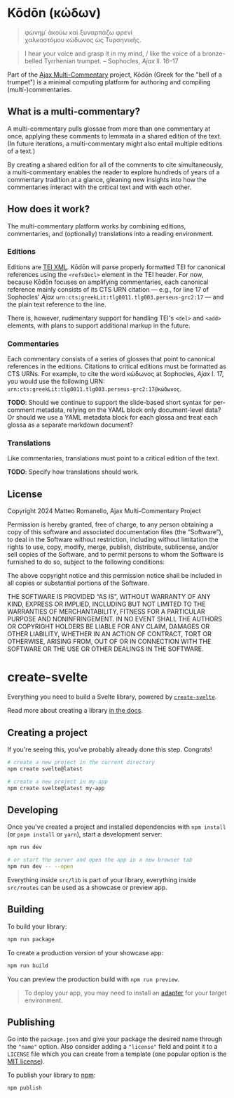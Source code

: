 # Kōdōn (κώδων)

> φώνημ᾽ ἀκούω καὶ ξυναρπάζω φρενὶ  
> χαλκοστόμου κώδωνος ὡς Τυρσηνικῆς.

> I hear your voice and grasp it in my mind, / like the voice of a bronze-belled Tyrrhenian trumpet. – Sophocles, _Ajax_ ll. 16–17

Part of the [Ajax Multi-Commentary](https://github.com/AjaxMultiCommentary/) project, Kōdōn (Greek for the "bell of a trumpet") is a minimal computing platform for authoring and compiling (multi-)commentaries.

## What is a multi-commentary?

A multi-commentary pulls glossae from more than one commentary at once, applying these comments to lemmata in a shared edition of the text. (In future iterations, a multi-commentary might also entail multiple editions of a text.)

By creating a shared edition for all of the comments to cite simultaneously, a multi-commentary enables the reader to explore hundreds of years of a commentary tradition at a glance, gleaning new insights into how the commentaries interact with the critical text and with each other.

## How does it work?

The multi-commentary platform works by combining editions, commentaries, and (optionally) translations into a reading environment.

### Editions

Editions are [TEI XML](https://tei-c.org). Kōdōn will parse properly formatted TEI for canonical references using the `<refsDecl>` element in the TEI header. For now, because Kōdōn focuses on amplifying commentaries, each canonical reference mainly consists of its CTS URN citation — e.g., for line 17 of Sophocles' _Ajax_ `urn:cts:greekLit:tlg0011.tlg003.perseus-grc2:17` — and the plain text reference to the line.

There is, however, rudimentary support for handling TEI's `<del>` and `<add>` elements, with plans to support additional markup in the future.

### Commentaries

Each commentary consists of a series of glosses that point to canonical references in the editions. Citations to critical editions must be formatted as CTS URNs. For example, to cite the word κώδωνος at Sophocles, _Ajax_ l. 17, you would use the following URN: `urn:cts:greekLit:tlg0011.tlg003.perseus-grc2:17@κώδωνος`.

**TODO**: Should we continue to support the slide-based short syntax for per-comment metadata, relying on the YAML block only document-level data? Or should we use a YAML metadata block for each glossa and treat each glossa as a separate markdown document?

### Translations

Like commentaries, translations must point to a critical edition of the text.

**TODO**: Specify how translations should work.

## License

Copyright 2024 Matteo Romanello, Ajax Multi-Commentary Project

Permission is hereby granted, free of charge, to any person obtaining a copy of this software and associated documentation files (the “Software”), to deal in the Software without restriction, including without limitation the rights to use, copy, modify, merge, publish, distribute, sublicense, and/or sell copies of the Software, and to permit persons to whom the Software is furnished to do so, subject to the following conditions:

The above copyright notice and this permission notice shall be included in all copies or substantial portions of the Software.

THE SOFTWARE IS PROVIDED “AS IS”, WITHOUT WARRANTY OF ANY KIND, EXPRESS OR IMPLIED, INCLUDING BUT NOT LIMITED TO THE WARRANTIES OF MERCHANTABILITY, FITNESS FOR A PARTICULAR PURPOSE AND NONINFRINGEMENT. IN NO EVENT SHALL THE AUTHORS OR COPYRIGHT HOLDERS BE LIABLE FOR ANY CLAIM, DAMAGES OR OTHER LIABILITY, WHETHER IN AN ACTION OF CONTRACT, TORT OR OTHERWISE, ARISING FROM, OUT OF OR IN CONNECTION WITH THE SOFTWARE OR THE USE OR OTHER DEALINGS IN THE SOFTWARE.

# create-svelte

Everything you need to build a Svelte library, powered by [`create-svelte`](https://github.com/sveltejs/kit/tree/main/packages/create-svelte).

Read more about creating a library [in the docs](https://kit.svelte.dev/docs/packaging).

## Creating a project

If you're seeing this, you've probably already done this step. Congrats!

```bash
# create a new project in the current directory
npm create svelte@latest

# create a new project in my-app
npm create svelte@latest my-app
```

## Developing

Once you've created a project and installed dependencies with `npm install` (or `pnpm install` or `yarn`), start a development server:

```bash
npm run dev

# or start the server and open the app in a new browser tab
npm run dev -- --open
```

Everything inside `src/lib` is part of your library, everything inside `src/routes` can be used as a showcase or preview app.

## Building

To build your library:

```bash
npm run package
```

To create a production version of your showcase app:

```bash
npm run build
```

You can preview the production build with `npm run preview`.

> To deploy your app, you may need to install an [adapter](https://kit.svelte.dev/docs/adapters) for your target environment.

## Publishing

Go into the `package.json` and give your package the desired name through the `"name"` option. Also consider adding a `"license"` field and point it to a `LICENSE` file which you can create from a template (one popular option is the [MIT license](https://opensource.org/license/mit/)).

To publish your library to [npm](https://www.npmjs.com):

```bash
npm publish
```

